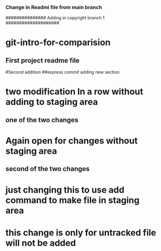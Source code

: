 ### Change in Readmi file from main branch

###############
Adding in copyright branch 1
####################
# git-intro-for-comparision 
## First project readme file

#Second addition 
##express commit adding new section


# two modification In a row without adding to staging area 
## one of the two changes 

# Again open for changes without staging area 
## second of the two changes

# just changing this to use add command to make file in staging area 

# this change is only for untracked file will not be added 